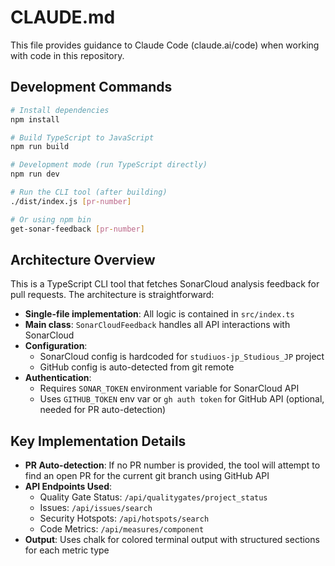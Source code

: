 # CLAUDE.md

This file provides guidance to Claude Code (claude.ai/code) when working with code in this repository.

## Development Commands

```bash
# Install dependencies
npm install

# Build TypeScript to JavaScript
npm run build

# Development mode (run TypeScript directly)
npm run dev

# Run the CLI tool (after building)
./dist/index.js [pr-number]

# Or using npm bin
get-sonar-feedback [pr-number]
```

## Architecture Overview

This is a TypeScript CLI tool that fetches SonarCloud analysis feedback for pull requests. The architecture is straightforward:

- **Single-file implementation**: All logic is contained in `src/index.ts`
- **Main class**: `SonarCloudFeedback` handles all API interactions with SonarCloud
- **Configuration**: 
  - SonarCloud config is hardcoded for `studiuos-jp_Studious_JP` project
  - GitHub config is auto-detected from git remote
- **Authentication**:
  - Requires `SONAR_TOKEN` environment variable for SonarCloud API
  - Uses `GITHUB_TOKEN` env var or `gh auth token` for GitHub API (optional, needed for PR auto-detection)

## Key Implementation Details

- **PR Auto-detection**: If no PR number is provided, the tool will attempt to find an open PR for the current git branch using GitHub API
- **API Endpoints Used**:
  - Quality Gate Status: `/api/qualitygates/project_status`
  - Issues: `/api/issues/search`
  - Security Hotspots: `/api/hotspots/search`
  - Code Metrics: `/api/measures/component`
- **Output**: Uses chalk for colored terminal output with structured sections for each metric type
